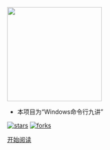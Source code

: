 <img width="220px" src="https://gitee.com/HACV/command/raw/master/_style/logo.png">


- 本项目为“Windows命令行九讲”

<!--<span id="busuanzi_container_site_pv">Site View : <span id="busuanzi_value_site_pv">-->

[![stars](https://badgen.net/github/stars//HACV/Command?icon=github&color=4ab8a1)](https://github.com/HACV) [![forks](https://badgen.net/github/forks//HACV/Command?icon=github&color=4ab8a1)](https://github.com/HACV)


[开始阅读](https://hacv.gitee.io/command/#/)

